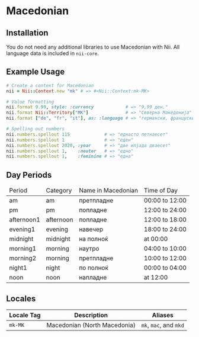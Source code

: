 <!-- This file has been generated. Source: languages/_template.md.erb -->

# Macedonian

## Installation

You do not need any additional libraries to use Macedonian with Nii.
All language data is included in `nii-core`.

## Example Usage

``` ruby
# Create a context for Macedonian
nii = Nii::Context.new "mk" # => #<Nii::Context:mk-MK>

# Value formatting
nii.format 9.99, style: :currency            # => "9,99 ден."
nii.format Nii::Territory["MK"]              # => "Северна Македонија"
nii.format ["de", "fr", "it"], as: :language # => "германски, француски и италијански"

# Spelling out numbers
nii.numbers.spellout 115             # => "еднасто петнаесет"
nii.numbers.spellout 1               # => "еден"
nii.numbers.spellout 2020, :year     # => "две илјада дваесет"
nii.numbers.spellout 1,    :neuter   # => "едно"
nii.numbers.spellout 1,    :feminine # => "една"
```

## Day Periods


<table>
  <thead>
    <tr>
      <td>Period</td>
      <td>Category</td>
      <td>Name in Macedonian</td>
      <td>Time of Day</td>
    </tr>
  </thead>
  <tbody>
    <tr>
      <td>am</td>
      <td>am</td>
      <td>претпладне</td>
      <td>00:00 to 12:00</td>
    </tr>
    <tr>
      <td>pm</td>
      <td>pm</td>
      <td>попладне</td>
      <td>12:00 to 24:00</td>
    </tr>
    <tr>
      <td>afternoon1</td>
      <td>afternoon</td>
      <td>попладне</td>
      <td>12:00 to 18:00</td>
    </tr>
    <tr>
      <td>evening1</td>
      <td>evening</td>
      <td>навечер</td>
      <td>18:00 to 24:00</td>
    </tr>
    <tr>
      <td>midnight</td>
      <td>midnight</td>
      <td>на полноќ</td>
      <td>at 00:00</td>
    </tr>
    <tr>
      <td>morning1</td>
      <td>morning</td>
      <td>наутро</td>
      <td>04:00 to 10:00</td>
    </tr>
    <tr>
      <td>morning2</td>
      <td>morning</td>
      <td>претпладне</td>
      <td>10:00 to 12:00</td>
    </tr>
    <tr>
      <td>night1</td>
      <td>night</td>
      <td>по полноќ</td>
      <td>00:00 to 04:00</td>
    </tr>
    <tr>
      <td>noon</td>
      <td>noon</td>
      <td>напладне</td>
      <td>at 12:00</td>
    </tr>
  </tbody>
</table>



## Locales

<table>
  <thead>
    <tr>
      <th>Locale Tag</th>
      <th>Description</th>
      <th>Aliases</th>
    </tr>
  </thead>
  <tbody>
    <tr>
      <td><code>mk-MK</code></td>
      <td>Macedonian (North Macedonia)</td>
      <td><code>mk</code>, <code>mac</code>, and <code>mkd</code></td>
    </tr>
  </tbody>
</table>

